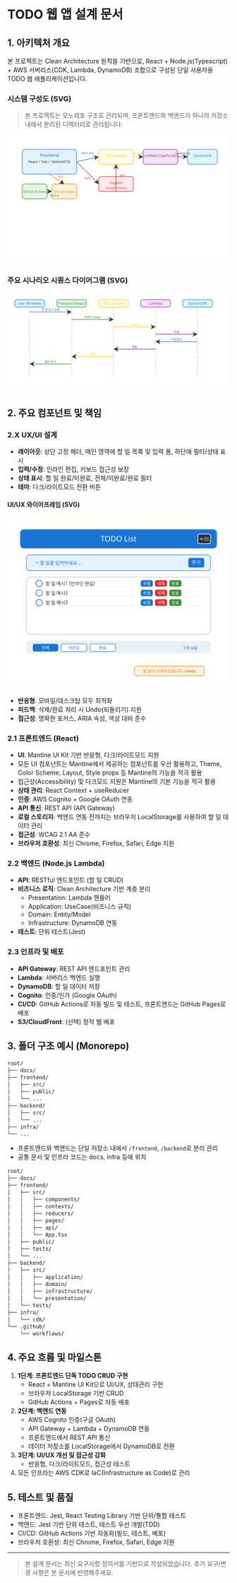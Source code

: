# TODO 웹 앱 설계 문서

## 1. 아키텍처 개요

본 프로젝트는 Clean Architecture 원칙을 기반으로, React + Node.js(Typescript) + AWS 서버리스(CDK, Lambda, DynamoDB) 조합으로 구성된 단일 사용자용 TODO 웹 애플리케이션입니다.

### 시스템 구성도 (SVG)

> 본 프로젝트는 모노레포 구조로 관리되며, 프론트엔드와 백엔드가 하나의 저장소 내에서 분리된 디렉터리로 관리됩니다.

![시스템 구성도](./images/architecture.svg)

<!--
- Frontend(React+Vite+TailwindCSS), Github Actions/Pages, AWS API Gateway, Lambda, DynamoDB, Cognito(구글 OAuth) 등 주요 컴포넌트와 데이터 흐름을 시각화
- REST API, 인증, 배포, 데이터 저장 등 관계 명확히 표시
-->

### 주요 시나리오 시퀀스 다이어그램 (SVG)

![시퀀스 다이어그램](./images/sequence.svg)

<!--
- 사용자가 할 일을 추가하는 전체 흐름(User → Frontend → API Gateway → Lambda → DynamoDB → Lambda → API Gateway → Frontend → User)
- 각 단계별 주요 메시지 및 응답
-->

## 2. 주요 컴포넌트 및 책임

### 2.X UX/UI 설계
- **레이아웃**: 상단 고정 헤더, 메인 영역에 할 일 목록 및 입력 폼, 하단에 필터/상태 표시
- **입력/수정**: 인라인 편집, 키보드 접근성 보장
- **상태 표시**: 할 일 완료/미완료, 전체/미완료/완료 필터
- **테마**: 다크/라이트모드 전환 버튼

#### UI/UX 와이어프레임 (SVG)

![UI/UX 와이어프레임](./images/uiux.svg)
- **반응형**: 모바일/데스크탑 모두 최적화
- **피드백**: 삭제/완료 처리 시 Undo(되돌리기) 지원
- **접근성**: 명확한 포커스, ARIA 속성, 색상 대비 준수

### 2.1 프론트엔드 (React)
- **UI**: Mantine UI Kit 기반 반응형, 다크/라이트모드 지원
- 모든 UI 컴포넌트는 Mantine에서 제공하는 컴포넌트를 우선 활용하고, Theme, Color Scheme, Layout, Style props 등 Mantine의 기능을 적극 활용
- 접근성(Accessibility) 및 다크모드 지원은 Mantine의 기본 기능을 적극 활용
- **상태 관리**: React Context + useReducer
- **인증**: AWS Cognito + Google OAuth 연동
- **API 통신**: REST API (API Gateway)
- **로컬 스토리지**: 백엔드 연동 전까지는 브라우저 LocalStorage를 사용하여 할 일 데이터 관리
- **접근성**: WCAG 2.1 AA 준수
- **브라우저 호환성**: 최신 Chrome, Firefox, Safari, Edge 지원

### 2.2 백엔드 (Node.js Lambda)
- **API**: RESTful 엔드포인트 (할 일 CRUD)
- **비즈니스 로직**: Clean Architecture 기반 계층 분리
  - Presentation: Lambda 핸들러
  - Application: UseCase(비즈니스 규칙)
  - Domain: Entity/Model
  - Infrastructure: DynamoDB 연동
- **테스트**: 단위 테스트(Jest)

### 2.3 인프라 및 배포
- **API Gateway**: REST API 엔드포인트 관리
- **Lambda**: 서버리스 백엔드 실행
- **DynamoDB**: 할 일 데이터 저장
- **Cognito**: 인증/인가 (Google OAuth)
- **CI/CD**: GitHub Actions로 자동 빌드 및 테스트, 프론트엔드는 GitHub Pages로 배포
- **S3/CloudFront**: (선택) 정적 웹 배포

## 3. 폴더 구조 예시 (Monorepo)

```
root/
├── docs/
├── frontend/
│   ├── src/
│   ├── public/
│   └── ...
├── backend/
│   ├── src/
│   └── ...
├── infra/
└── ...
```

- 프론트엔드와 백엔드는 단일 저장소 내에서 `/frontend`, `/backend`로 분리 관리
- 공통 문서 및 인프라 코드는 docs, infra 등에 위치

```
root/
├── docs/
├── frontend/
│   ├── src/
│   │   ├── components/
│   │   ├── contexts/
│   │   ├── reducers/
│   │   ├── pages/
│   │   ├── api/
│   │   └── App.tsx
│   ├── public/
│   ├── tests/
│   └── ...
├── backend/
│   ├── src/
│   │   ├── application/
│   │   ├── domain/
│   │   ├── infrastructure/
│   │   └── presentation/
│   └── tests/
├── infra/
│   └── cdk/
└── .github/
    └── workflows/
```

## 4. 주요 흐름 및 마일스톤

1. **1단계: 프론트엔드 단독 TODO CRUD 구현**
   - React + Mantine UI Kit으로 UI/UX, 상태관리 구현
   - 브라우저 LocalStorage 기반 CRUD
   - GitHub Actions + Pages로 자동 배포
2. **2단계: 백엔드 연동**
   - AWS Cognito 인증(구글 OAuth)
   - API Gateway + Lambda + DynamoDB 연동
   - 프론트엔드에서 REST API 통신
   - 데이터 저장소를 LocalStorage에서 DynamoDB로 전환
3. **3단계: UI/UX 개선 및 접근성 강화**
   - 반응형, 다크/라이트모드, 접근성 테스트
4. 모든 인프라는 AWS CDK로 IaC(Infrastructure as Code)로 관리

## 5. 테스트 및 품질
- 프론트엔드: Jest, React Testing Library 기반 단위/통합 테스트
- 백엔드: Jest 기반 단위 테스트, 테스트 우선 개발(TDD)
- CI/CD: GitHub Actions 기반 자동화(빌드, 테스트, 배포)
- 브라우저 호환성: 최신 Chrome, Firefox, Safari, Edge 지원

---

> 본 설계 문서는 최신 요구사항 정의서를 기반으로 작성되었습니다. 추가 요구/변경 사항은 본 문서에 반영해주세요.
